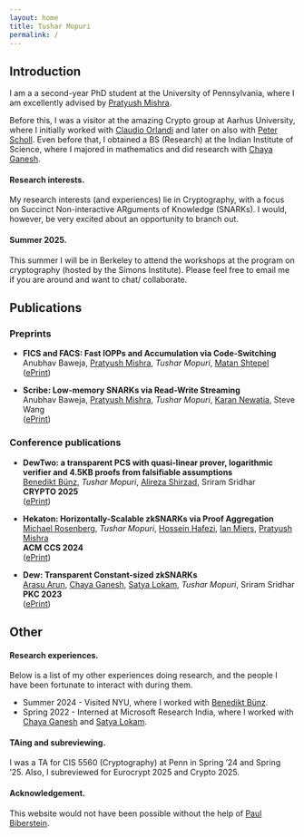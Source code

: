 ```yaml
---
layout: home
title: Tushar Mopuri
permalink: /
---
```


## Introduction

I am a a second-year PhD student at the University of Pennsylvania, where I am excellently advised by [Pratyush Mishra](https://pratyushmishra.com/). 

Before this, I was a visitor at the amazing Crypto group at Aarhus University, where I initially worked with [Claudio Orlandi](https://cs.au.dk/%7Eorlandi/) and later on also with [Peter Scholl](https://pascholl.github.io/). Even before that, I obtained a BS (Research) at the Indian Institute of Science, where I majored in mathematics and did research with [Chaya Ganesh](https://www.csa.iisc.ac.in/~chaya/).

#### Research interests.
My research interests (and experiences) lie in Cryptography, with a focus on Succinct Non-interactive ARguments of Knowledge (SNARKs). I would, however, be very excited about an opportunity to branch out.

#### Summer 2025.
This summer I will be in Berkeley to attend the workshops at the program on cryptography (hosted by the Simons Institute). Please feel free to email me if you are around and want to chat/ collaborate.

## Publications

### Preprints

* **FICS and FACS: Fast IOPPs and Accumulation via Code-Switching**  
Anubhav Baweja, [Pratyush Mishra](https://pratyushmishra.com/), _Tushar Mopuri_, [Matan Shtepel](https://matanshtepel.com/)  
([ePrint](https://eprint.iacr.org/2025/737))

* **<span class="textsc">Scribe</span>: Low-memory SNARKs via Read-Write Streaming**\
Anubhav Baweja, [Pratyush Mishra](https://pratyushmishra.com/), _Tushar Mopuri_, [Karan Newatia](https://karannewatia.github.io/), Steve Wang\
([ePrint](https://eprint.iacr.org/2024/1970))

### Conference publications

* **DewTwo: a transparent PCS with quasi-linear prover, logarithmic verifier and 4.5KB proofs from falsifiable assumptions**  
[Benedikt Bünz](https://cs.nyu.edu/~bb/), _Tushar Mopuri_, [Alireza Shirzad](https://alireza-shirzad.github.io/), Sriram Sridhar\
**CRYPTO 2025**\
([ePrint](https://eprint.iacr.org/2025/129))

* **<span class="textsc">Hekaton</span>: Horizontally-Scalable zkSNARKs via Proof Aggregation**  
[Michael Rosenberg](https://mrosenberg.pub/), _Tushar Mopuri_, [Hossein Hafezi](https://hosseinhafezi.com/), [Ian Miers](https://www.cs.umd.edu/people/imiers), [Pratyush Mishra](https://pratyushmishra.com/)\
**ACM CCS 2024**\
([ePrint](https://eprint.iacr.org/2024/1208))

* **Dew: Transparent Constant-sized zkSNARKs**  
[Arasu Arun](https://arasua.run/), [Chaya Ganesh](https://www.csa.iisc.ac.in/~chaya/), [Satya Lokam](https://www.microsoft.com/en-us/research/people/satya/), _Tushar Mopuri_, Sriram Sridhar\
**PKC 2023**\
([ePrint](https://eprint.iacr.org/2022/419))

## Other

#### Research experiences.
Below is a list of my other experiences doing research, and the people I have been fortunate to interact with during them.

* Summer 2024 - Visited NYU, where I worked with [Benedikt Bünz](https://cs.nyu.edu/~bb/).
* Spring 2022 - Interned at Microsoft Research India, where I worked with [Chaya Ganesh](https://www.csa.iisc.ac.in/~chaya/) and [Satya Lokam](https://www.microsoft.com/en-us/research/people/satya/).

#### TAing and subreviewing.
I was a TA for CIS 5560 (Cryptography) at Penn in Spring ’24 and Spring ’25. Also, I subreviewed for Eurocrypt 2025 and Crypto 2025.


#### Acknowledgement.
This website would not have been possible without the help of [Paul Biberstein](https://paulbiberstein.me/).

